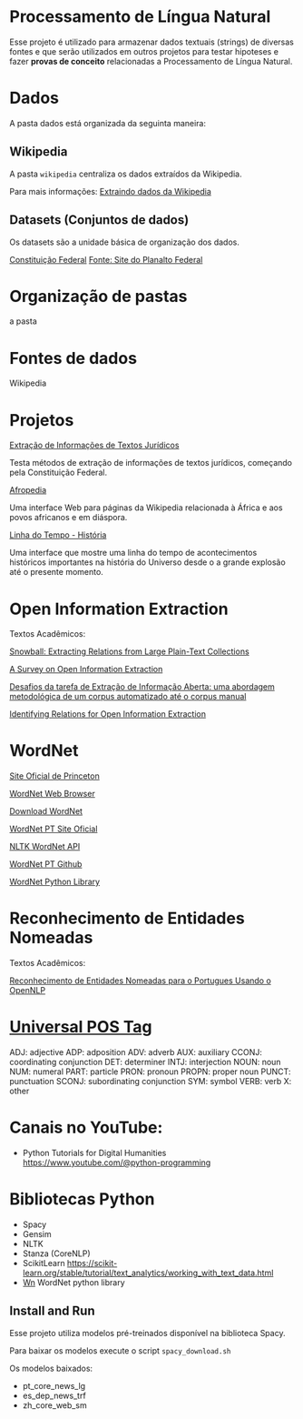 # Processamento de Língua Natural

Esse projeto é utilizado para armazenar dados textuais (strings) de diversas fontes e que serão utilizados em outros projetos para testar hipoteses e fazer __provas de conceito__ relacionadas a Processamento de Língua Natural.


# Dados

A pasta dados está organizada da seguinta maneira:

## Wikipedia

A pasta `wikipedia` centraliza os dados extraídos da Wikipedia.

Para mais informações: [Extraindo dados da Wikipedia](./Extraindo%20dados%20da%20Wikipedia.md)


## Datasets (Conjuntos de dados)

Os datasets são a unidade básica de organização dos dados.

[Constituição Federal](./data/Constituição%20Federal/Constituição%20Federal.txt)
[Fonte: Site do Planalto Federal](https://www.planalto.gov.br/ccivil_03/constituicao/constituicao.htm)




# Organização de pastas

a pasta

# Fontes de dados

Wikipedia

# Projetos

[Extração de Informações de Textos Jurídicos](Textos%20Jurídicos.md)

Testa métodos de extração de informações de textos jurídicos, começando pela Constituição Federal.

[Afropedia](Afropedia.md)

Uma interface Web para páginas da Wikipedia relacionada à África e aos povos africanos e em diáspora.

[Linha do Tempo - História](LinhaDoTempo.md)

Uma interface que mostre uma linha do tempo de acontecimentos históricos importantes na história do Universo desde o a grande explosão até o presente momento.


# Open Information Extraction

Textos Acadêmicos:

[Snowball: Extracting Relations from Large Plain-Text Collections](https://www.cs.columbia.edu/~gravano/Papers/2000/dl00.pdf)

[A Survey on Open Information Extraction](https://arxiv.org/pdf/1806.05599.pdf)

[Desafios da tarefa de Extração de Informação Aberta: uma abordagem metodológica de um corpus automatizado até o corpus manual](https://sol.sbc.org.br/index.php/stil/article/view/25477/25298)

[Identifying Relations for Open Information Extraction](https://aclanthology.org/D11-1142.pdf)

# WordNet
    
[Site Oficial de Princeton](https://wordnet.princeton.edu/)

[WordNet Web Browser](http://wordnetweb.princeton.edu/perl/webwn)

[Download WordNet](https://wordnet.princeton.edu/download)

[WordNet PT Site Oficial](https://www.openwordnet-pt.org/)

[NLTK WordNet API](https://www.nltk.org/howto/wordnet.html)

[WordNet PT Github](https://github.com/own-pt/openWordnet-PT)

[WordNet Python Library](https://wn.readthedocs.io/en/latest/)


# Reconhecimento de Entidades Nomeadas

Textos Acadêmicos:

[Reconhecimento de Entidades Nomeadas para o Portugues Usando o OpenNLP](https://repositorio.pucrs.br/dspace/bitstream/10923/14040/2/Reconhecimento_de_Entidades_Nomeadas_para_o_Portugues_Usando_o_OpenNLP.pdf)


# [Universal POS Tag](https://universaldependencies.org/u/pos/)

ADJ: adjective
ADP: adposition
ADV: adverb
AUX: auxiliary
CCONJ: coordinating conjunction
DET: determiner
INTJ: interjection
NOUN: noun
NUM: numeral
PART: particle
PRON: pronoun
PROPN: proper noun
PUNCT: punctuation
SCONJ: subordinating conjunction
SYM: symbol
VERB: verb
X: other

# Canais no YouTube:

- Python Tutorials for Digital Humanities
    https://www.youtube.com/@python-programming
    

# Bibliotecas Python

- Spacy
- Gensim
- NLTK
- Stanza (CoreNLP)
- ScikitLearn
    https://scikit-learn.org/stable/tutorial/text_analytics/working_with_text_data.html
- [Wn](https://wn.readthedocs.io/en/latest/) WordNet python library

## Install and Run

Esse projeto utiliza modelos pré-treinados disponível na biblioteca Spacy.

Para baixar os modelos execute o script `spacy_download.sh`

Os modelos baixados:
- pt_core_news_lg
- es_dep_news_trf
- zh_core_web_sm
